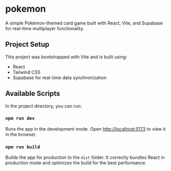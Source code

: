 # pokemon

A simple Pokémon-themed card game built with React, Vite, and Supabase for real-time multiplayer functionality.

## Project Setup

This project was bootstrapped with Vite and is built using:
- React
- Tailwind CSS
- Supabase for real-time data synchronization

## Available Scripts

In the project directory, you can run:

### `npm run dev`

Runs the app in the development mode.
Open [http://localhost:5173](http://localhost:5173) to view it in the browser.

### `npm run build`

Builds the app for production to the `dist` folder.
It correctly bundles React in production mode and optimizes the build for the best performance.